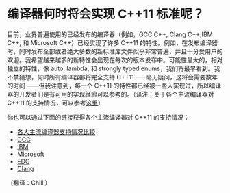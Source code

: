 # 编译器何时将会实现 C++11 标准呢？

目前，业界普遍使用的已经发布的编译器（例如，GCC C++, Clang C++,IBM C++, 和 Microsoft C++）已经实现了许多 C++11 的特性。例如，在发布编译器时，同时发布全部或者绝大多数的新标准库文件似乎非常普遍，并且十分受用户的欢迎。我希望越来越多的新特性会出现在每次的版本发布中。可能性最大的，相对独立的特性，像 auto, lambda, 和 strongly typed enums，我们将最早看到。我不禁猜想，何时所有编译器都将完全支持 C++11——毫无疑问，这将会需要数年的时间 ——但我注意到，每一个 C++11 的特性都已经被一些人实现过，所以编译器的开发者们是有可用的实现经验可以参考的。（译注：关于各个主流编译器对 C++11 的支持情况，可以参考[这里](http://wiki.apache.org/stdcxx/C%2B%2B0xCompilerSupport)）

你也可以通过下面的链接获得各个主流编译器对 C++11 的支持情况：

*   [各大主流编译器支持情况比较](http://wiki.apache.org/stdcxx/C%2B%2B0xCompilerSupport)
*   [GCC](http://gcc.gnu.org/projects/cxx0x.html)
*   [IBM](http://www.ibm.com/software/awdtools/xlcpp/aix/features/?S_CMP=rnav)
*   [Microsoft](http://msdn.microsoft.com/en-us/library/dd465215.aspx)
*   [EDG](http://www.edg.com/index.php?location=c_lang)
*   [Clang](http://clang.llvm.org/cxx_status.html)

（翻译：Chilli）